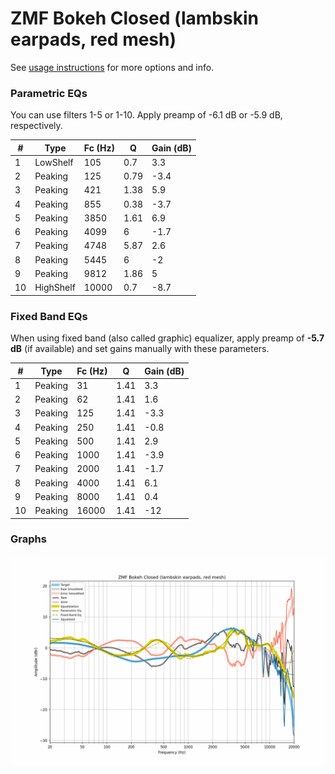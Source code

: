 # ZMF Bokeh Closed (lambskin earpads, red mesh)
See [usage instructions](https://github.com/jaakkopasanen/AutoEq#usage) for more options and info.

### Parametric EQs
You can use filters 1-5 or 1-10. Apply preamp of -6.1 dB or -5.9 dB, respectively.

|   # | Type      |   Fc (Hz) |    Q |   Gain (dB) |
|-----|-----------|-----------|------|-------------|
|   1 | LowShelf  |       105 | 0.7  |         3.3 |
|   2 | Peaking   |       125 | 0.79 |        -3.4 |
|   3 | Peaking   |       421 | 1.38 |         5.9 |
|   4 | Peaking   |       855 | 0.38 |        -3.7 |
|   5 | Peaking   |      3850 | 1.61 |         6.9 |
|   6 | Peaking   |      4099 | 6    |        -1.7 |
|   7 | Peaking   |      4748 | 5.87 |         2.6 |
|   8 | Peaking   |      5445 | 6    |        -2   |
|   9 | Peaking   |      9812 | 1.86 |         5   |
|  10 | HighShelf |     10000 | 0.7  |        -8.7 |

### Fixed Band EQs
When using fixed band (also called graphic) equalizer, apply preamp of **-5.7 dB** (if available) and set gains manually with these parameters.

|   # | Type    |   Fc (Hz) |    Q |   Gain (dB) |
|-----|---------|-----------|------|-------------|
|   1 | Peaking |        31 | 1.41 |         3.3 |
|   2 | Peaking |        62 | 1.41 |         1.6 |
|   3 | Peaking |       125 | 1.41 |        -3.3 |
|   4 | Peaking |       250 | 1.41 |        -0.8 |
|   5 | Peaking |       500 | 1.41 |         2.9 |
|   6 | Peaking |      1000 | 1.41 |        -3.9 |
|   7 | Peaking |      2000 | 1.41 |        -1.7 |
|   8 | Peaking |      4000 | 1.41 |         6.1 |
|   9 | Peaking |      8000 | 1.41 |         0.4 |
|  10 | Peaking |     16000 | 1.41 |       -12   |

### Graphs
![](./ZMF%20Bokeh%20Closed%20(lambskin%20earpads,%20red%20mesh).png)
